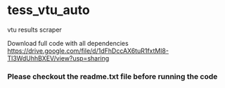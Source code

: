 # tess_vtu_auto
vtu results scraper

Download full code with all dependencies https://drive.google.com/file/d/1dFhDccAX6tuR1fxtMl8-Tl3WdUhhBXEV/view?usp=sharing

### Please checkout the readme.txt file before running the code
